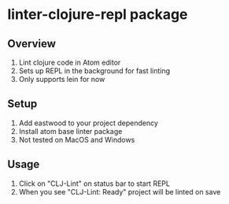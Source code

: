 # linter-clojure-repl package

## Overview
1. Lint clojure code in Atom editor
2. Sets up REPL in the background for fast linting
3. Only supports lein for now

## Setup
1. Add eastwood to your project dependency
2. Install atom base linter package
3. Not tested on MacOS and Windows

## Usage
1. Click on "CLJ-Lint" on status bar to start REPL
2. When you see "CLJ-Lint: Ready" project will be linted on save
